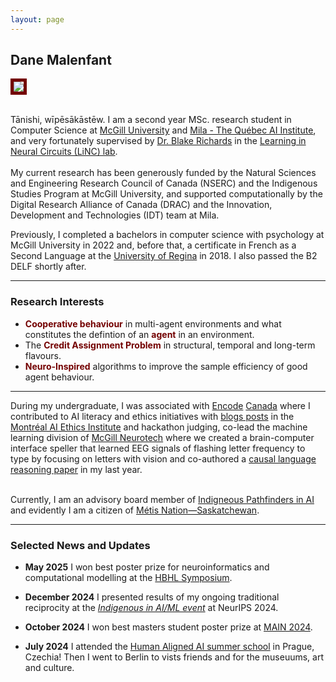 ```yaml
---
layout: page
---
```


## Dane Malenfant



<img src="https://www.danemalenfant.com/rathlyn.png" style='border:5px solid #730000' >



\
Tānishi, wīpēsākāstēw. I am a second year MSc. research student in Computer Science at [McGill University](https://www.mcgill.ca/) and [Mila - The Québec AI Institute](https://mila.quebec/en), and very fortunately supervised by [Dr. Blake Richards](https://mila.quebec/en/directory/blake-richards) in the [Learning in Neural Circuits (LiNC) lab](https://linclab.mila.quebec/). <br> 
\
My current research has been generously funded by the Natural Sciences and Engineering Research Council of Canada (NSERC) and the Indigenous Studies Program at McGill University, and supported computationally by the Digital Research Alliance of Canada (DRAC) and the Innovation, Development and Technologies (IDT) team at Mila.
<br>  

Previously, I completed a bachelors in computer science with psychology at McGill University in 2022 and, before that, a certificate in French as a Second Language at the [University of Regina](https://www.uregina.ca/) in 2018. I also passed the B2 DELF shortly after.<br>

---

### Research Interests

- **<font color="#730000"> Cooperative behaviour</font>** in multi-agent environments and what constitutes the defintion of an **<font color="#730000">agent</font>** in an environment.
- The **<font color="#730000"> Credit Assignment Problem</font>** in structural, temporal and long-term flavours.
- **<font color="#730000">Neuro-Inspired</font>** algorithms to improve the sample efficiency of good agent behaviour.

---

During my undergraduate, I was associated with [Encode](https://encodeai.org/) [Canada](https://encodejustice.ca/) where I contributed to AI literacy and ethics initiatives with [blogs posts](https://montrealethics.ai/category/columns/recess/) in the [Montréal AI Ethics Institute](https://montrealethics.ai/) and hackathon judging, co-lead the machine learning division of [McGill Neurotech](https://www.facebook.com/McGillNeurotech/) where we created a brain-computer interface speller that learned EEG signals of flashing letter frequency to type by focusing on letters with vision and co-authored a [causal language reasoning paper](https://txtlab.org/2022/05/why-capturing-causal-reasoning-in-narrative/) in my last year.<br>

\
Currently, I am an advisory board member of [Indigneous Pathfinders in AI](https://mila.quebec/en/ai4humanity/learning/indigenous-pathfinders-in-ai) and evidently I am a citizen of [Métis Nation—Saskatchewan](https://metisnationsk.com/about-metis/). <br>

---

### Selected News and Updates

- **May 2025** I won best poster prize for neuroinformatics and computational modelling at the [HBHL Symposium](https://hbhlsymposium.ca/). <br>

- **December 2024** I presented results of my ongoing traditional reciprocity at the *[Indigenous in AI/ML event](https://neurips.cc/virtual/2024/109201)* at NeurIPS 2024. <br>

- **October 2024** I won best masters student poster prize at [MAIN 2024](https://drive.google.com/file/d/1yxyfPw87ULkreqzvTBHjj7yfrAFOFu1r/view). <br>

- **July 2024** I attended the [Human Aligned AI summer school](https://humanaligned.ai/) in Prague, Czechia! Then I went to Berlin to vists friends and for the museuums, art and culture.

<br>

